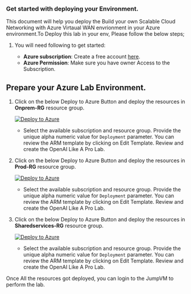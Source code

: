 ### Get started with deploying your Environment.

This document will help you deploy the Build your own Scalable Cloud Networking with Azure Virtaual WAN envrionment in your Azure environment.To Deploy this lab in your env, Please follow the below steps;


1. You will need following to get started:

   - **Azure subscription**: Create a free account [here](https://azure.microsoft.com/free/).
   - **Azure Permission**: Make sure you have owner Access to the Subscription. 

## Prepare your Azure Lab Environment.

1. Click on the below Deploy to Azure Button and deploy the resources in **Onprem-RG**	resource group.

   [![Deploy to Azure](https://aka.ms/deploytoazurebutton)](https://portal.azure.com/#create/Microsoft.Template/uri/https%3A%2F%2Fexperienceazure.blob.core.windows.net%2Ftemplates%2FAIW-AzureNetwork-Solutions%2FNetworking101%2Frg01.json)

   - Select the available subscription and resource group. Provide the unique alpha numeric value for `Deployment` parameter. You can review the ARM template by clicking on Edit Template. Review and create the OpenAI Like A Pro Lab.

2. Click on the below Deploy to Azure Button and deploy the resources in **Prod-RG** resource group.

   [![Deploy to Azure](https://aka.ms/deploytoazurebutton)](https://portal.azure.com/#create/Microsoft.Template/uri/https%3A%2F%2Fexperienceazure.blob.core.windows.net%2Ftemplates%2FAIW-AzureNetwork-Solutions%2FNetworking101%2Frg02.json)

   - Select the available subscription and resource group. Provide the unique alpha numeric value for `Deployment` parameter. You can review the ARM template by clicking on Edit Template. Review and create the OpenAI Like A Pro Lab.

2. Click on the below Deploy to Azure Button and deploy the resources in **Sharedservices-RG**	resource group.

   [![Deploy to Azure](https://aka.ms/deploytoazurebutton)](https://portal.azure.com/#create/Microsoft.Template/uri/https%3A%2F%2Fexperienceazure.blob.core.windows.net%2Ftemplates%2FAIW-AzureNetwork-Solutions%2FNetworking101%2Frg03.json)

   - Select the available subscription and resource group. Provide the unique alpha numeric value for `Deployment` parameter. You can review the ARM template by clicking on Edit Template. Review and create the OpenAI Like A Pro Lab.

Once All the resources got deployed, you can login to the JumpVM to perform the lab. 
